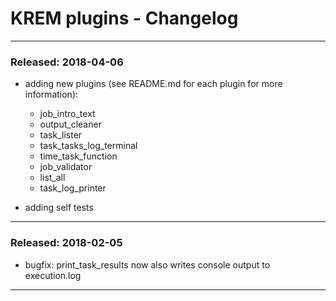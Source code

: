 # KREM plugins - Changelog


-----------------------------------------

### Released: 2018-04-06

- adding new plugins (see README.md for each plugin for more information):
    - job_intro_text  
    - output_cleaner      
    - task_lister       
    - task_tasks_log_terminal  
    - time_task_function
    - job_validator   
    - list_all  
    - task_log_printer


- adding self tests


-----------------------------------------


### Released: 2018-02-05

- bugfix: print_task_results now also writes console output to execution.log

-----------------------------------------